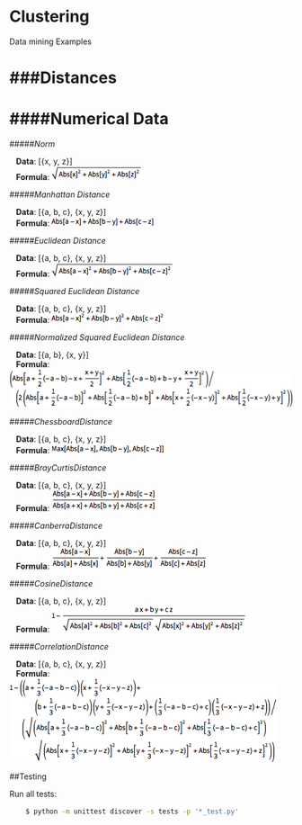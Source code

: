 Clustering
==========
Data mining Examples

###Distances
============

####Numerical Data
==================

#####<em>Norm</em>

  &nbsp;&nbsp;&nbsp;**Data**:   [{x, y, z}] <br/>
  &nbsp;&nbsp;&nbsp;**Formula**:  ![alt tag](https://raw.githubusercontent.com/cenkbircanoglu/clustering/master/images/norm.gif)

#####<em>Manhattan Distance</em>

  &nbsp;&nbsp;&nbsp;**Data**:   [{a, b, c}, {x, y, z}] <br/>
  &nbsp;&nbsp;&nbsp;**Formula**:  ![alt tag](https://raw.githubusercontent.com/cenkbircanoglu/clustering/master/images/manhattan_distance.gif)


#####<em>Euclidean Distance</em>

  &nbsp;&nbsp;&nbsp;**Data**:   [{a, b, c}, {x, y, z}] <br/>
  &nbsp;&nbsp;&nbsp;**Formula**:  ![alt tag](https://raw.githubusercontent.com/cenkbircanoglu/clustering/master/images/euclidean_distance.gif)

#####<em>Squared Euclidean Distance</em>

  &nbsp;&nbsp;&nbsp;**Data**:   [{a, b, c}, {x, y, z}] <br/>
  &nbsp;&nbsp;&nbsp;**Formula**:  ![alt tag](https://raw.githubusercontent.com/cenkbircanoglu/clustering/master/images/squared_euclidean_distance.gif)

#####<em>Normalized Squared Euclidean Distance</em>

  &nbsp;&nbsp;&nbsp;**Data**:   [{a, b}, {x, y}] <br/>
  &nbsp;&nbsp;&nbsp;**Formula**:  ![alt tag](https://raw.githubusercontent.com/cenkbircanoglu/clustering/master/images/normalized_squared_euclidean_distance.gif)

#####<em>ChessboardDistance</em>

  &nbsp;&nbsp;&nbsp;**Data**:   [{a, b, c}, {x, y, z}] <br/>
  &nbsp;&nbsp;&nbsp;**Formula**:  ![alt tag](https://raw.githubusercontent.com/cenkbircanoglu/clustering/master/images/chessboard_distance.gif)

#####<em>BrayCurtisDistance</em>

  &nbsp;&nbsp;&nbsp;**Data**:   [{a, b, c}, {x, y, z}] <br/>
  &nbsp;&nbsp;&nbsp;**Formula**:  ![alt tag](https://raw.githubusercontent.com/cenkbircanoglu/clustering/master/images/bray_curtis_distance.gif)

#####<em>CanberraDistance</em>

  &nbsp;&nbsp;&nbsp;**Data**:   [{a, b, c}, {x, y, z}] <br/>
  &nbsp;&nbsp;&nbsp;**Formula**:  ![alt tag](https://raw.githubusercontent.com/cenkbircanoglu/clustering/master/images/canberra_distance.gif)

#####<em>CosineDistance</em>

  &nbsp;&nbsp;&nbsp;**Data**:   [{a, b, c}, {x, y, z}] <br/>
  &nbsp;&nbsp;&nbsp;**Formula**:  ![alt tag](https://raw.githubusercontent.com/cenkbircanoglu/clustering/master/images/cosine_distance.gif)

#####<em>CorrelationDistance</em>

  &nbsp;&nbsp;&nbsp;**Data**:   [{a, b, c}, {x, y, z}] <br/>
  &nbsp;&nbsp;&nbsp;**Formula**:  ![alt tag](https://raw.githubusercontent.com/cenkbircanoglu/clustering/master/images/correlation_distance.gif)


##Testing


Run all tests:
```bash
    $ python -m unittest discover -s tests -p '*_test.py'
```



